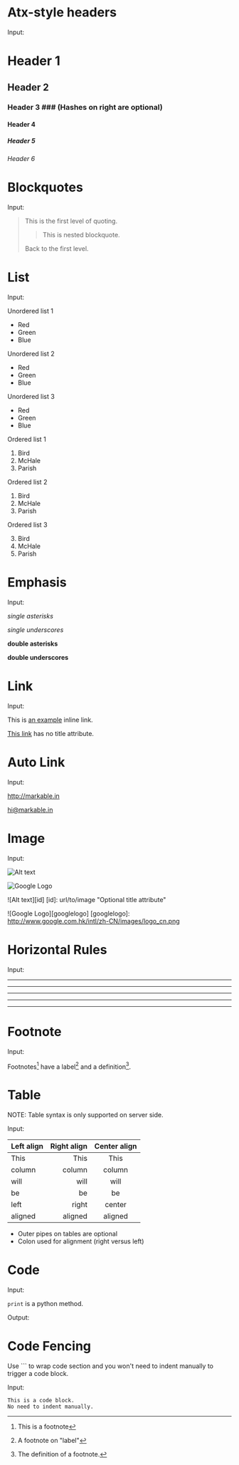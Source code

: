 # Atx-style headers

Input:

# Header 1 #
## Header 2 ##
### Header 3 ###             (Hashes on right are optional)
#### Header 4 ####
##### Header 5 #####
###### Header 6 ######

# Blockquotes

Input:

> This is the first level of quoting.
>
> > This is nested blockquote.
>
> Back to the first level.

# List

Input:

Unordered list 1

*   Red
*   Green
*   Blue

Unordered list 2

+   Red
+   Green
+   Blue

Unordered list 3

-   Red
-   Green
-   Blue

Ordered list 1

1.  Bird
2.  McHale
3.  Parish

Ordered list 2

1.  Bird
1.  McHale
1.  Parish

Ordered list 3

3.  Bird
2.  McHale
1.  Parish

# Emphasis

Input:

*single asterisks*

_single underscores_

**double asterisks**

__double underscores__


# Link

Input:

This is [an example](http://example.com/ "Title") inline link.

[This link](http://example.net/) has no title attribute.


# Auto Link

Input:

<http://markable.in>

<hi@markable.in>

# Image

Input:

![Alt text](/path/to/img.jpg "Optional title")

![Google Logo](http://www.google.com.hk/intl/zh-CN/images/logo_cn.png)

![Alt text][id]
[id]: url/to/image  "Optional title attribute"

![Google Logo][googlelogo]
[googlelogo]: http://www.google.com.hk/intl/zh-CN/images/logo_cn.png 

# Horizontal Rules

Input:

* * *
***
*****
- - -
---------------------------------------

# Footnote

Input:

Footnotes[^1] have a label[^label] and a definition[^!DEF].

[^1]: This is a footnote
[^label]: A footnote on "label"
[^!DEF]: The definition of a footnote.

# Table

NOTE: Table syntax is only supported on server side.

Input:

 Left align | Right align | Center align 
:-----------|------------:|:------------:
 This       |        This |     This     
 column     |      column |    column    
 will       |        will |     will     
 be         |          be |      be      
 left       |       right |    center    
 aligned    |     aligned |   aligned 

* Outer pipes on tables are optional
* Colon used for alignment (right versus left)

# Code

Input:

`print` is a python method.

Output:

# Code Fencing

Use ``` to wrap code section and you won't need to indent manually to trigger a code block.

Input:

```
This is a code block.
No need to indent manually.
```
